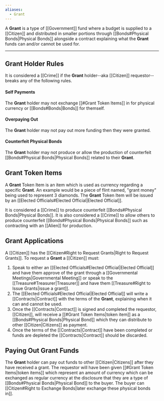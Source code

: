 ```yaml
---
aliases:
  - Grant
---
```

A **Grant** is a type of [[Government]] fund where a budget is supplied to a [[Citizen]] and distributed in smaller portions through [[Bonds#Physical Bonds|Physical Bonds]] alongside a contract explaining what the **Grant** funds can and/or cannot be used for.

---
## Grant Holder Rules
It is considered a [[Crime]] if the **Grant** holder--aka [[Citizen]] requestor--breaks any of the following rules.
#### Self Payments
The **Grant** holder may not exchange [[#Grant Token Items]] in for physical currency or [[Bonds#Bonds|Bonds]] for themself. 
#### Overpaying Out
The **Grant** holder may not pay out more funding then they were granted.
#### Counterfeit Physical Bonds
The **Grant** holder may not produce or allow the production of counterfeit [[Bonds#Physical Bonds|Physical Bonds]] related to their **Grant**. 
## Grant Token Items
A **Grant** Token Item is an item which is used as currency regarding a specific **Grant**. An example would be a piece of flint named, "grant money" being used to represent 3 diamonds. The **Grant** Token Item will be issued by an [[Elected Officials#Elected Official|Elected Official]]. 

It is considered a [[Crime]] to produce counterfeit [[Bonds#Physical Bonds|Physical Bonds]]. It is also considered a [[Crime]] to allow others to produce counterfeit [[Bonds#Physical Bonds|Physical Bonds]] such as contracting with an [[Alien]] for production.
## Grant Applications
A [[Citizen]] has the [[Citizen#Right to Request Grants|Right to Request Grants]]. To request a **Grant** a [[Citizen]] must:
1. Speak to either an [[Elected Officials#Elected Official|Elected Official]] and have them approve of the grant through a [[Governmental Meetings|Governmental Meeting]] or speak to the [[Treasure#Treasurer|Treasurer]] and have them [[Treasure#Right to Issue Grants|issue a grant]]. 
2. The [[Elected Officials#Elected Official|Elected Official]] will write a [[Contracts|Contract]] with the terms of the **Grant**, explaining when it can and cannot be used.
3. Once the [[Contracts|Contract]] is signed and completed the requestor, [[Citizen]], will receive a [[#Grant Token Items|token item]] as a [[Bonds#Physical Bonds|Physical Bond]] which they can distribute to other [[Citizen|Citizens]] as payment.
4. Once the terms of the [[Contracts|Contract]] have been completed or funds are depleted the [[Contracts|Contract]] should be discarded.
## Paying Out Grant Funds
The **Grant** holder can pay out funds to other [[Citizen|Citizens]] after they have received a grant. The requestor will have been given [[#Grant Token Items|token items]] which represent an amount of currency which can be exchanged as regular currency at the disclosure that they are a type of [[Bonds#Physical Bonds|Physical Bond]] to the buyer. The buyer can [[Citizen#Right to Exchange Bonds|later exchange these physical bonds in]].